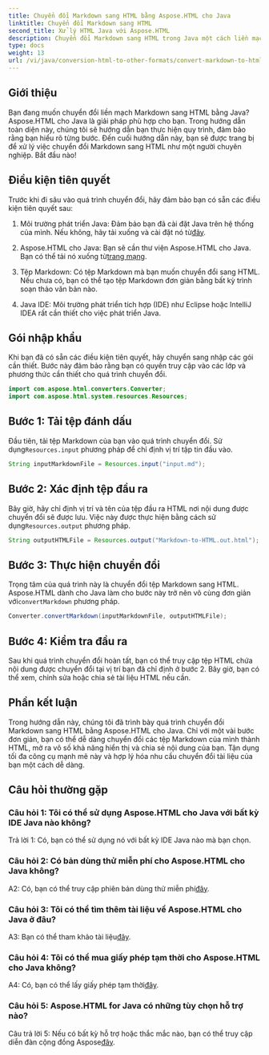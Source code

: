 ```yaml
---
title: Chuyển đổi Markdown sang HTML bằng Aspose.HTML cho Java
linktitle: Chuyển đổi Markdown sang HTML
second_title: Xử lý HTML Java với Aspose.HTML
description: Chuyển đổi Markdown sang HTML trong Java một cách liền mạch với Aspose.HTML for Java. Hãy làm theo hướng dẫn từng bước của chúng tôi để hợp lý hóa nhu cầu chuyển đổi tài liệu của bạn.
type: docs
weight: 13
url: /vi/java/conversion-html-to-other-formats/convert-markdown-to-html/
---
```


## Giới thiệu

Bạn đang muốn chuyển đổi liền mạch Markdown sang HTML bằng Java? Aspose.HTML cho Java là giải pháp phù hợp cho bạn. Trong hướng dẫn toàn diện này, chúng tôi sẽ hướng dẫn bạn thực hiện quy trình, đảm bảo rằng bạn hiểu rõ từng bước. Đến cuối hướng dẫn này, bạn sẽ được trang bị để xử lý việc chuyển đổi Markdown sang HTML như một người chuyên nghiệp. Bắt đầu nào!

## Điều kiện tiên quyết

Trước khi đi sâu vào quá trình chuyển đổi, hãy đảm bảo bạn có sẵn các điều kiện tiên quyết sau:

1.  Môi trường phát triển Java: Đảm bảo bạn đã cài đặt Java trên hệ thống của mình. Nếu không, hãy tải xuống và cài đặt nó từ[đây](https://www.java.com).

2.  Aspose.HTML cho Java: Bạn sẽ cần thư viện Aspose.HTML cho Java. Bạn có thể tải nó xuống từ[trang mạng](https://releases.aspose.com/html/java/).

3. Tệp Markdown: Có tệp Markdown mà bạn muốn chuyển đổi sang HTML. Nếu chưa có, bạn có thể tạo tệp Markdown đơn giản bằng bất kỳ trình soạn thảo văn bản nào.

4. Java IDE: Môi trường phát triển tích hợp (IDE) như Eclipse hoặc IntelliJ IDEA rất cần thiết cho việc phát triển Java.

## Gói nhập khẩu

Khi bạn đã có sẵn các điều kiện tiên quyết, hãy chuyển sang nhập các gói cần thiết. Bước này đảm bảo rằng bạn có quyền truy cập vào các lớp và phương thức cần thiết cho quá trình chuyển đổi.

```java
import com.aspose.html.converters.Converter;
import com.aspose.html.system.resources.Resources;
```

## Bước 1: Tải tệp đánh dấu

 Đầu tiên, tải tệp Markdown của bạn vào quá trình chuyển đổi. Sử dụng`Resources.input` phương pháp để chỉ định vị trí tập tin đầu vào.

```java
String inputMarkdownFile = Resources.input("input.md");
```

## Bước 2: Xác định tệp đầu ra

 Bây giờ, hãy chỉ định vị trí và tên của tệp đầu ra HTML nơi nội dung được chuyển đổi sẽ được lưu. Việc này được thực hiện bằng cách sử dụng`Resources.output` phương pháp.

```java
String outputHTMLFile = Resources.output("Markdown-to-HTML.out.html");
```

## Bước 3: Thực hiện chuyển đổi

 Trọng tâm của quá trình này là chuyển đổi tệp Markdown sang HTML. Aspose.HTML dành cho Java làm cho bước này trở nên vô cùng đơn giản với`convertMarkdown` phương pháp.

```java
Converter.convertMarkdown(inputMarkdownFile, outputHTMLFile);
```

## Bước 4: Kiểm tra đầu ra

Sau khi quá trình chuyển đổi hoàn tất, bạn có thể truy cập tệp HTML chứa nội dung được chuyển đổi tại vị trí bạn đã chỉ định ở bước 2. Bây giờ, bạn có thể xem, chỉnh sửa hoặc chia sẻ tài liệu HTML nếu cần.

## Phần kết luận

Trong hướng dẫn này, chúng tôi đã trình bày quá trình chuyển đổi Markdown sang HTML bằng Aspose.HTML cho Java. Chỉ với một vài bước đơn giản, bạn có thể dễ dàng chuyển đổi các tệp Markdown của mình thành HTML, mở ra vô số khả năng hiển thị và chia sẻ nội dung của bạn. Tận dụng tối đa công cụ mạnh mẽ này và hợp lý hóa nhu cầu chuyển đổi tài liệu của bạn một cách dễ dàng.

## Câu hỏi thường gặp

### Câu hỏi 1: Tôi có thể sử dụng Aspose.HTML cho Java với bất kỳ IDE Java nào không?

Trả lời 1: Có, bạn có thể sử dụng nó với bất kỳ IDE Java nào mà bạn chọn.

### Câu hỏi 2: Có bản dùng thử miễn phí cho Aspose.HTML cho Java không?

 A2: Có, bạn có thể truy cập phiên bản dùng thử miễn phí[đây](https://releases.aspose.com/html/java).

### Câu hỏi 3: Tôi có thể tìm thêm tài liệu về Aspose.HTML cho Java ở đâu?

 A3: Bạn có thể tham khảo tài liệu[đây](https://reference.aspose.com/html/java/).

### Câu hỏi 4: Tôi có thể mua giấy phép tạm thời cho Aspose.HTML cho Java không?

 A4: Có, bạn có thể lấy giấy phép tạm thời[đây](https://purchase.aspose.com/temporary-license/).

### Câu hỏi 5: Aspose.HTML for Java có những tùy chọn hỗ trợ nào?

 Câu trả lời 5: Nếu có bất kỳ hỗ trợ hoặc thắc mắc nào, bạn có thể truy cập diễn đàn cộng đồng Aspose[đây](https://forum.aspose.com/).